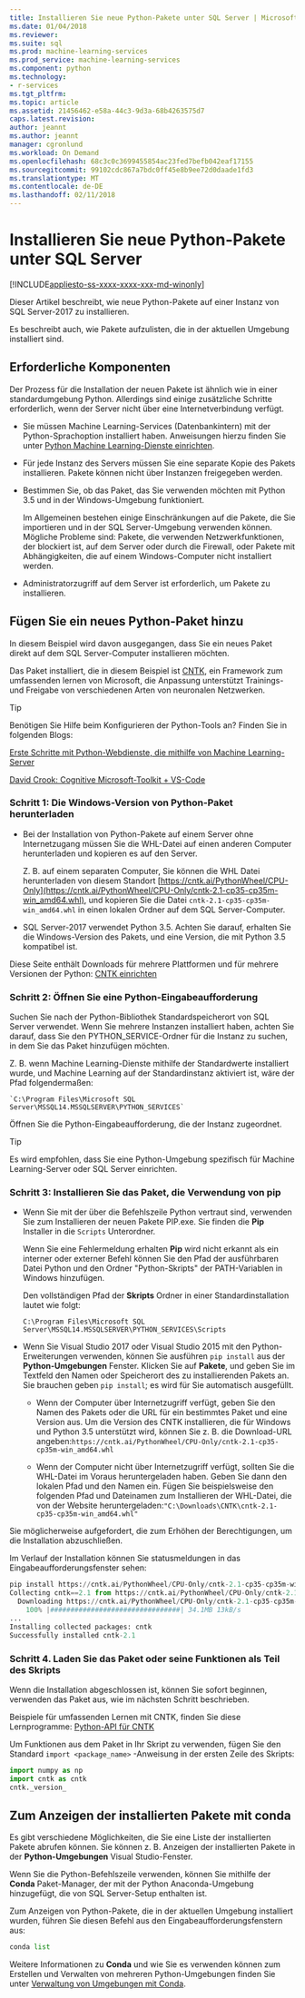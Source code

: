 ```yaml
---
title: Installieren Sie neue Python-Pakete unter SQL Server | Microsoft Docs
ms.date: 01/04/2018
ms.reviewer: 
ms.suite: sql
ms.prod: machine-learning-services
ms.prod_service: machine-learning-services
ms.component: python
ms.technology:
- r-services
ms.tgt_pltfrm: 
ms.topic: article
ms.assetid: 21456462-e58a-44c3-9d3a-68b4263575d7
caps.latest.revision: 
author: jeannt
ms.author: jeannt
manager: cgronlund
ms.workload: On Demand
ms.openlocfilehash: 68c3c0c3699455854ac23fed7befb042eaf17155
ms.sourcegitcommit: 99102cdc867a7bdc0ff45e8b9ee72d0daade1fd3
ms.translationtype: MT
ms.contentlocale: de-DE
ms.lasthandoff: 02/11/2018
---
```

# <a name="install-new-python-packages-on-sql-server"></a>Installieren Sie neue Python-Pakete unter SQL Server
[!INCLUDE[appliesto-ss-xxxx-xxxx-xxx-md-winonly](../../includes/appliesto-ss-xxxx-xxxx-xxx-md-winonly.md)]

Dieser Artikel beschreibt, wie neue Python-Pakete auf einer Instanz von SQL Server-2017 zu installieren.

Es beschreibt auch, wie Pakete aufzulisten, die in der aktuellen Umgebung installiert sind.

## <a name="prerequisites"></a>Erforderliche Komponenten

Der Prozess für die Installation der neuen Pakete ist ähnlich wie in einer standardumgebung Python. Allerdings sind einige zusätzliche Schritte erforderlich, wenn der Server nicht über eine Internetverbindung verfügt.

+ Sie müssen Machine Learning-Services (Datenbankintern) mit der Python-Sprachoption installiert haben. Anweisungen hierzu finden Sie unter [Python Machine Learning-Dienste einrichten](setup-python-machine-learning-services.md).

+ Für jede Instanz des Servers müssen Sie eine separate Kopie des Pakets installieren. Pakete können nicht über Instanzen freigegeben werden.

+ Bestimmen Sie, ob das Paket, das Sie verwenden möchten mit Python 3.5 und in der Windows-Umgebung funktioniert. 

    Im Allgemeinen bestehen einige Einschränkungen auf die Pakete, die Sie importieren und in der SQL Server-Umgebung verwenden können. Mögliche Probleme sind: Pakete, die verwenden Netzwerkfunktionen, der blockiert ist, auf dem Server oder durch die Firewall, oder Pakete mit Abhängigkeiten, die auf einem Windows-Computer nicht installiert werden.

+ Administratorzugriff auf dem Server ist erforderlich, um Pakete zu installieren.

## <a name="add-a-new-python-package"></a>Fügen Sie ein neues Python-Paket hinzu

In diesem Beispiel wird davon ausgegangen, dass Sie ein neues Paket direkt auf dem SQL Server-Computer installieren möchten.

Das Paket installiert, die in diesem Beispiel ist [CNTK](https://docs.microsoft.com/cognitive-toolkit/), ein Framework zum umfassenden lernen von Microsoft, die Anpassung unterstützt Trainings- und Freigabe von verschiedenen Arten von neuronalen Netzwerken.

> [!TIP]
> Benötigen Sie Hilfe beim Konfigurieren der Python-Tools an? Finden Sie in folgenden Blogs:
> 
> [Erste Schritte mit Python-Webdienste, die mithilfe von Machine Learning-Server](https://blogs.msdn.microsoft.com/mlserver/2017/12/13/getting-started-with-python-web-services-using-machine-learning-server/)
> 
> [David Crook: Cognitive Microsoft-Toolkit + VS-Code](http://dacrook.com/cntk-vs-code-awesome/)

### <a name="step-1-download-the-windows-version-of-the-python-package"></a>Schritt 1: Die Windows-Version von Python-Paket herunterladen

+ Bei der Installation von Python-Pakete auf einem Server ohne Internetzugang müssen Sie die WHL-Datei auf einen anderen Computer herunterladen und kopieren es auf den Server.

    Z. B. auf einem separaten Computer, Sie können die WHL Datei herunterladen von diesem Standort [https://cntk.ai/PythonWheel/CPU-Only](https://cntk.ai/PythonWheel/CPU-Only/cntk-2.1-cp35-cp35m-win_amd64.whl), und kopieren Sie die Datei `cntk-2.1-cp35-cp35m-win_amd64.whl` in einen lokalen Ordner auf dem SQL Server-Computer.

+ SQL Server-2017 verwendet Python 3.5. Achten Sie darauf, erhalten Sie die Windows-Version des Pakets, und eine Version, die mit Python 3.5 kompatibel ist.

Diese Seite enthält Downloads für mehrere Plattformen und für mehrere Versionen der Python: [CNTK einrichten](https://docs.microsoft.com/cognitive-toolkit/Setup-CNTK-on-your-machine)

### <a name="step-2-open-a-python-command-prompt"></a>Schritt 2: Öffnen Sie eine Python-Eingabeaufforderung

Suchen Sie nach der Python-Bibliothek Standardspeicherort von SQL Server verwendet. Wenn Sie mehrere Instanzen installiert haben, achten Sie darauf, dass Sie den PYTHON_SERVICE-Ordner für die Instanz zu suchen, in dem Sie das Paket hinzufügen möchten.

Z. B. wenn Machine Learning-Dienste mithilfe der Standardwerte installiert wurde, und Machine Learning auf der Standardinstanz aktiviert ist, wäre der Pfad folgendermaßen:

    `C:\Program Files\Microsoft SQL  Server\MSSQL14.MSSQLSERVER\PYTHON_SERVICES`

Öffnen Sie die Python-Eingabeaufforderung, die der Instanz zugeordnet.

> [!TIP]
> Es wird empfohlen, dass Sie eine Python-Umgebung spezifisch für Machine Learning-Server oder SQL Server einrichten.

### <a name="step-3-install-the-package-using-pip"></a>Schritt 3: Installieren Sie das Paket, die Verwendung von pip

+ Wenn Sie mit der über die Befehlszeile Python vertraut sind, verwenden Sie zum Installieren der neuen Pakete PIP.exe. Sie finden die **Pip** Installer in die `Scripts` Unterordner. 

    Wenn Sie eine Fehlermeldung erhalten **Pip** wird nicht erkannt als ein interner oder externer Befehl können Sie den Pfad der ausführbaren Datei Python und den Ordner "Python-Skripts" der PATH-Variablen in Windows hinzufügen.

    Den vollständigen Pfad der **Skripts** Ordner in einer Standardinstallation lautet wie folgt:

    `C:\Program Files\Microsoft SQL Server\MSSQL14.MSSQLSERVER\PYTHON_SERVICES\Scripts`

+ Wenn Sie Visual Studio 2017 oder Visual Studio 2015 mit den Python-Erweiterungen verwenden, können Sie ausführen `pip install` aus der **Python-Umgebungen** Fenster. Klicken Sie auf **Pakete**, und geben Sie im Textfeld den Namen oder Speicherort des zu installierenden Pakets an. Sie brauchen geben `pip install`; es wird für Sie automatisch ausgefüllt. 

    - Wenn der Computer über Internetzugriff verfügt, geben Sie den Namen des Pakets oder die URL für ein bestimmtes Paket und eine Version aus. Um die Version des CNTK installieren, die für Windows und Python 3.5 unterstützt wird, können Sie z. B. die Download-URL angeben:`https://cntk.ai/PythonWheel/CPU-Only/cntk-2.1-cp35-cp35m-win_amd64.whl`

    - Wenn der Computer nicht über Internetzugriff verfügt, sollten Sie die WHL-Datei im Voraus heruntergeladen haben. Geben Sie dann den lokalen Pfad und den Namen ein. Fügen Sie beispielsweise den folgenden Pfad und Dateinamen zum Installieren der WHL-Datei, die von der Website heruntergeladen:`"C:\Downloads\CNTK\cntk-2.1-cp35-cp35m-win_amd64.whl"`

Sie möglicherweise aufgefordert, die zum Erhöhen der Berechtigungen, um die Installation abzuschließen.

Im Verlauf der Installation können Sie statusmeldungen in das Eingabeaufforderungsfenster sehen:

```python
pip install https://cntk.ai/PythonWheel/CPU-Only/cntk-2.1-cp35-cp35m-win_amd64.whl
Collecting cntk==2.1 from https://cntk.ai/PythonWheel/CPU-Only/cntk-2.1-cp35-cp35m-win_amd64.whl
  Downloading https://cntk.ai/PythonWheel/CPU-Only/cntk-2.1-cp35-cp35m-win_amd64.whl (34.1MB)
    100% |################################| 34.1MB 13kB/s
...
Installing collected packages: cntk
Successfully installed cntk-2.1
```



### <a name="step-4-load-the-package-or-its-functions-as-part-of-your-script"></a>Schritt 4. Laden Sie das Paket oder seine Funktionen als Teil des Skripts

Wenn die Installation abgeschlossen ist, können Sie sofort beginnen, verwenden das Paket aus, wie im nächsten Schritt beschrieben.

Beispiele für umfassenden Lernen mit CNTK, finden Sie diese Lernprogramme: [Python-API für CNTK](https://cntk.ai/pythondocs/tutorials.html)

Um Funktionen aus dem Paket in Ihr Skript zu verwenden, fügen Sie den Standard `import <package_name>` -Anweisung in der ersten Zeile des Skripts:

```python
import numpy as np
import cntk as cntk
cntk._version_
```

##  <a name="how-to-view-installed-packages-using-conda"></a>Zum Anzeigen der installierten Pakete mit conda

Es gibt verschiedene Möglichkeiten, die Sie eine Liste der installierten Pakete abrufen können. Sie können z. B. Anzeigen der installierten Pakete in der **Python-Umgebungen** Visual Studio-Fenster.

Wenn Sie die Python-Befehlszeile verwenden, können Sie mithilfe der **Conda** Paket-Manager, der mit der Python Anaconda-Umgebung hinzugefügt, die von SQL Server-Setup enthalten ist.

Zum Anzeigen von Python-Pakete, die in der aktuellen Umgebung installiert wurden, führen Sie diesen Befehl aus den Eingabeaufforderungsfenstern aus:

```python
conda list
```

Weitere Informationen zu **Conda** und wie Sie es verwenden können zum Erstellen und Verwalten von mehreren Python-Umgebungen finden Sie unter [Verwaltung von Umgebungen mit Conda](https://conda.io/docs/user-guide/tasks/manage-environments.html).

